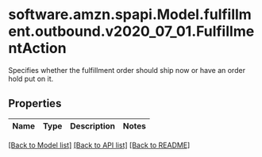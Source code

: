 # software.amzn.spapi.Model.fulfillment.outbound.v2020_07_01.FulfillmentAction
Specifies whether the fulfillment order should ship now or have an order hold put on it.

## Properties

Name | Type | Description | Notes
------------ | ------------- | ------------- | -------------

[[Back to Model list]](../README.md#documentation-for-models) [[Back to API list]](../README.md#documentation-for-api-endpoints) [[Back to README]](../README.md)

